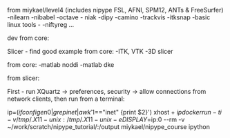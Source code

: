 from miykael/level4 (includes nipype FSL, AFNI, SPM12, ANTs & FreeSurfer)
-nilearn
-nibabel
-octave - niak
-dipy
-camino
-trackvis
-itksnap
-basic linux tools -
-niftyreg
<pull vasst-dev repo> ...


dev
from core:
<new stuff>


Slicer - find good example
from core:
-ITK, VTK
-3D slicer


from core:
-matlab noddi
-matlab dke


from slicer:




First - run XQuartz -> preferences, security -> allow connections from network clients, then run from a terminal:

ip=$(ifconfig en0 | grep inet | awk '$1=="inet" {print $2}')
xhost + $ip
docker run -ti -v /tmp/.X11-unix:/tmp/.X11-unix -e DISPLAY=$ip:0 --rm -v ~/work/scratch/nipype_tutorial/:/output miykael/nipype_course ipython
